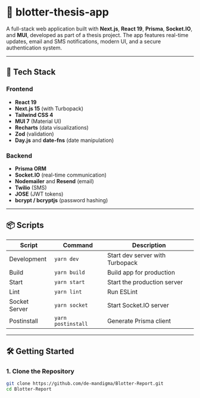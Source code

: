 # 📝 blotter-thesis-app

A full-stack web application built with **Next.js**, **React 19**, **Prisma**, **Socket.IO**, and **MUI**, developed as part of a thesis project. The app features real-time updates, email and SMS notifications, modern UI, and a secure authentication system.

---

## 🚀 Tech Stack

### Frontend

- **React 19**
- **Next.js 15** (with Turbopack)
- **Tailwind CSS 4**
- **MUI 7** (Material UI)
- **Recharts** (data visualizations)
- **Zod** (validation)
- **Day.js** and **date-fns** (date manipulation)

### Backend

- **Prisma ORM**
- **Socket.IO** (real-time communication)
- **Nodemailer** and **Resend** (email)
- **Twilio** (SMS)
- **JOSE** (JWT tokens)
- **bcrypt / bcryptjs** (password hashing)

---

## 📦 Scripts

| Script        | Command            | Description                     |
| ------------- | ------------------ | ------------------------------- |
| Development   | `yarn dev`         | Start dev server with Turbopack |
| Build         | `yarn build`       | Build app for production        |
| Start         | `yarn start`       | Start the production server     |
| Lint          | `yarn lint`        | Run ESLint                      |
| Socket Server | `yarn socket`      | Start Socket.IO server          |
| Postinstall   | `yarn postinstall` | Generate Prisma client          |

---

## 🛠️ Getting Started

### 1. Clone the Repository

```bash
git clone https://github.com/de-mandigma/Blotter-Report.git
cd Blotter-Report
```
